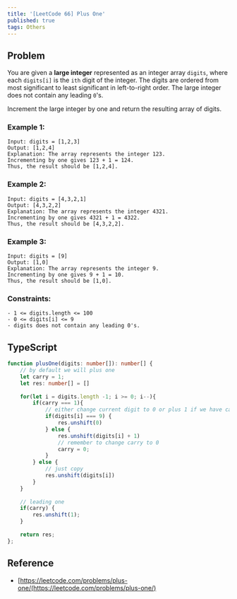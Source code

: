 ```yaml
---
title: '[LeetCode 66] Plus One'
published: true
tags: Others
---
```


## Problem

You are given a **large integer** represented as an integer array `digits`, where each
`digits[i]` is the `ith` digit of the integer. The digits are ordered from most
significant to least significant in left-to-right order. The large integer does
not contain any leading `0`'s.

Increment the large integer by one and return the resulting array of digits.

### Example 1:

```
Input: digits = [1,2,3]
Output: [1,2,4]
Explanation: The array represents the integer 123.
Incrementing by one gives 123 + 1 = 124.
Thus, the result should be [1,2,4].
```

### Example 2:

```
Input: digits = [4,3,2,1]
Output: [4,3,2,2]
Explanation: The array represents the integer 4321.
Incrementing by one gives 4321 + 1 = 4322.
Thus, the result should be [4,3,2,2].
```

### Example 3:

```
Input: digits = [9]
Output: [1,0]
Explanation: The array represents the integer 9.
Incrementing by one gives 9 + 1 = 10.
Thus, the result should be [1,0].
```
 
### Constraints:

```
- 1 <= digits.length <= 100
- 0 <= digits[i] <= 9
- digits does not contain any leading 0's.
```

## TypeScript

```TypeScript
function plusOne(digits: number[]): number[] {
    // by default we will plus one
    let carry = 1;
    let res: number[] = []
    
    for(let i = digits.length -1; i >= 0; i--){
        if(carry === 1){
            // either change current digit to 0 or plus 1 if we have carry
            if(digits[i] === 9) {
                res.unshift(0)
            } else {
                res.unshift(digits[i] + 1)
                // remember to change carry to 0
                carry = 0;
            }
        } else {
            // just copy
            res.unshift(digits[i])
        }
    }
    
    // leading one
    if(carry) {
        res.unshift(1);
    }
    
    return res;
};
```

## Reference

- [https://leetcode.com/problems/plus-one/(https://leetcode.com/problems/plus-one/)